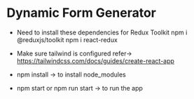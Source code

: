 # Dynamic Form Generator

- Need to install these dependencies for Redux Toolkit
  npm i @reduxjs/toolkit
  npm i react-redux

- Make sure tailwind is configured refer-> https://tailwindcss.com/docs/guides/create-react-app

- npm install -> to install node_modules
- npm start or npm run start -> to run the app
